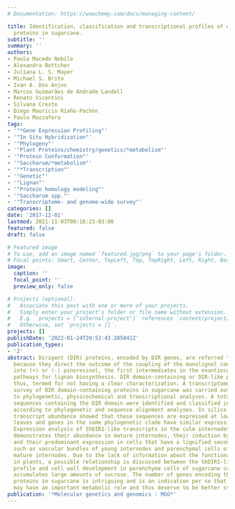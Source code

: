 ```yaml
---
# Documentation: https://wowchemy.com/docs/managing-content/

title: Identification, classification and transcriptional profiles of dirigent domain-containing
  proteins in sugarcane.
subtitle: ''
summary: ''
authors:
- Paula Macedo Nobile
- Alexandra Bottcher
- Juliana L. S. Mayer
- Michael S. Brito
- Ivan A. Dos Anjos
- Marcos Guimarães de Andrade Landell
- Renato Vicentini
- Silvana Creste
- Diego Mauricio Riaño-Pachón
- Paulo Mazzafera
tags:
- '"*Gene Expression Profiling"'
- '"In Situ Hybridization"'
- '"Phylogeny"'
- '"Plant Proteins/chemistry/genetics/*metabolism"'
- '"Protein Conformation"'
- '"Saccharum/*metabolism"'
- '"*Transcription"'
- '"Genetic"'
- '"Lignan"'
- '"Protein homology modeling"'
- '"Saccharum spp."'
- '"Transcriptome- and genome-wide survey"'
categories: []
date: '2017-12-01'
lastmod: 2021-11-03T00:16:23-03:00
featured: false
draft: false

# Featured image
# To use, add an image named `featured.jpg/png` to your page's folder.
# Focal points: Smart, Center, TopLeft, Top, TopRight, Left, Right, BottomLeft, Bottom, BottomRight.
image:
  caption: ''
  focal_point: ''
  preview_only: false

# Projects (optional).
#   Associate this post with one or more of your projects.
#   Simply enter your project's folder or file name without extension.
#   E.g. `projects = ["internal-project"]` references `content/project/deep-learning/index.md`.
#   Otherwise, set `projects = []`.
projects: []
publishDate: '2022-01-24T20:52:43.285041Z'
publication_types:
- '2'
abstract: Dirigent (DIR) proteins, encoded by DIR genes, are referred to as \"dirigent\"
  because they direct the outcome of the coupling of the monolignol coniferyl alcohol
  into (+) or (-) pinoresinol, the first intermediates in the enantiocomplementary
  pathways for lignan biosynthesis. DIR domain-containing or DIR-like proteins are,
  thus, termed for not having a clear characterization. A transcriptome- and genome-wide
  survey of DIR domain-containing proteins in sugarcane was carried out, in addition
  to phylogenetic, physicochemical and transcriptional analyses. A total of 120 non-redundant
  sequences containing the DIR domain were identified and classified into 64 groups
  according to phylogenetic and sequence alignment analyses. In silico analysis of
  transcript abundance showed that these sequences are expressed at low levels in
  leaves and genes in the same phylogenetic clade have similar expression patterns.
  Expression analysis of ShDIR1-like transcripts in the culm internodes of sugarcane
  demonstrates their abundance in mature internodes, their induction by nitrogen fertilization
  and their predominant expression in cells that have a lignified secondary cell wall,
  such as vascular bundles of young internodes and parenchymal cells of the pith of
  mature internodes. Due to the lack of information about the functional role of DIR
  in plants, a possible relationship is discussed between the ShDIR1-like transcriptional
  profile and cell wall development in parenchyma cells of sugarcane culm, which typically
  accumulates large amounts of sucrose. The number of genes encoding the DIR domain-containing
  proteins in sugarcane is intriguing and is an indication per se that these proteins
  may have an important metabolic role and thus deserve to be better studied.
publication: '*Molecular genetics and genomics : MGG*'
---
```

